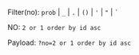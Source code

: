 Filter(no): `prob` | `_` | `.` | `()` | `'` | `"` | ``` ` ```

NO: `2 or 1 order by id asc `

Payload: `?no=2 or 1 order by id asc`
